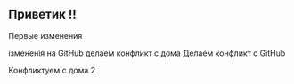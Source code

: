 ## Приветик !!

Первые изменения

ізмененія на GitHub
делаем конфликт с дома
Делаем конфликт с GitHub

Конфликтуем с дома 2